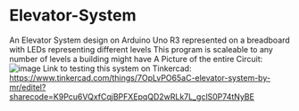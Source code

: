 # Elevator-System
An Elevator System design on Arduino Uno R3 represented on a breadboard with LEDs representing different levels
This program is scaleable to any number of levels a building might have
A Picture of the entire Circuit:
![image](https://user-images.githubusercontent.com/44526650/148894784-c4a0c015-6c5c-4777-84cf-544c78f7e524.png)
Link to testing this system on Tinkercad: https://www.tinkercad.com/things/7OpLvPO65aC-elevator-system-by-mr/editel?sharecode=K9Pcu6VQxfCqjBPFXEpqQD2wRLk7L_gclS0P74tNyBE
